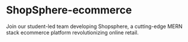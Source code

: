 # ShopSphere-ecommerce
Join our student-led team developing Shopsphere, a cutting-edge MERN stack ecommerce platform revolutionizing online retail.

